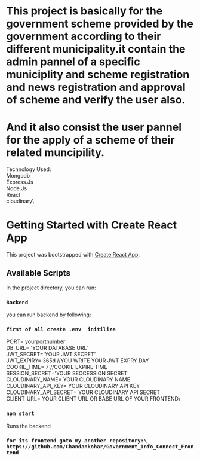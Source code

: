 # This project is basically for the government scheme provided by the government according to their different municipality.it contain the admin pannel of a specific municiplity and scheme registration and news registration and approval of scheme and verify the user also.
# And it also consist the user pannel for the apply of a scheme of their related muncipility.
Technology Used:\
Mongodb\
Express.Js\
Node.Js\
React\
cloudinary\

# Getting Started with Create React App

This project was bootstrapped with [Create React App](https://github.com/facebook/create-react-app).

## Available Scripts

In the project directory, you can run:

### `Backend`
you can run backend by following:
### `first of all create .env  initilize`
PORT= yourportnumber\
DB_URL= 'YOUR DATABASE URL'\
JWT_SECRET='YOUR JWT SECRET'\
JWT_EXPIRY= 365d //YOU WRITE YOUR JWT EXPRY DAY\
COOKIE_TIME= 7  //COOKIE EXPIRE TIME\
SESSION_SECRET='YOUR SECCESSION SECRET'\
CLOUDINARY_NAME= YOUR CLOUDINARY NAME\
CLOUDINARY_API_KEY= YOUR CLOUDINARY API KEY\
CLOUDINARY_API_SECRET= YOUR CLOUDINARY API SECRET\
CLIENT_URL= YOUR CLIENT URL OR BASE URL OF YOUR FRONTEND\


### `npm start`
Runs the backend



### `for its frontend goto my another repository:\ https://github.com/Chandankohar/Government_Info_Connect_Frontend `


